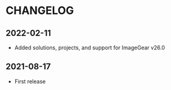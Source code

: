 # CHANGELOG

## 2022-02-11

- Added solutions, projects, and support for ImageGear v26.0

## 2021-08-17

- First release
